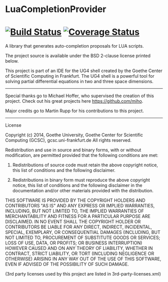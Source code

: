 LuaCompletionProvider
=====================
[![Build Status](https://travis-ci.org/turpid-monkey/LuaAutoComplete.svg?branch=master)](https://travis-ci.org/turpid-monkey/LuaAutoComplete/) [![Coverage Status](https://img.shields.io/coveralls/turpid-monkey/LuaAutoComplete.svg)](https://coveralls.io/r/turpid-monkey/LuaAutoComplete)
=====================
A library that generates auto-completion proposals for LUA scripts.

The project source is available under the BSD 2-clause license printed below.

This project is part of an IDE for the UG4 shell created by the Goethe Center of Scientific Computing in Frankfurt. The UG4 shell is a powerful tool for solving partial differential equations in two and three space dimensions.

----------------------

Special thanks go to Michael Hoffer, who supervised the creation of this project. Check out his great projects here https://github.com/miho.

Major credits go to Martin Rupp for his contributions to this project.

----------------------

License

Copyright (c) 2014, Goethe University, Goethe Center for Scientific Computing (GCSC), gcsc.uni-frankfurt.de
All rights reserved.

Redistribution and use in source and binary forms, with or without modification, are permitted provided that the following conditions are met:

1. Redistributions of source code must retain the above copyright notice, this list of conditions and the following disclaimer.

2. Redistributions in binary form must reproduce the above copyright notice, this list of conditions and the following disclaimer in the documentation and/or other materials provided with the distribution.

THIS SOFTWARE IS PROVIDED BY THE COPYRIGHT HOLDERS AND CONTRIBUTORS "AS IS" AND ANY EXPRESS OR IMPLIED WARRANTIES, INCLUDING, BUT NOT LIMITED TO, THE IMPLIED WARRANTIES OF MERCHANTABILITY AND FITNESS FOR A PARTICULAR PURPOSE ARE DISCLAIMED. IN NO EVENT SHALL THE COPYRIGHT HOLDER OR CONTRIBUTORS BE LIABLE FOR ANY DIRECT, INDIRECT, INCIDENTAL, SPECIAL, EXEMPLARY, OR CONSEQUENTIAL DAMAGES (INCLUDING, BUT NOT LIMITED TO, PROCUREMENT OF SUBSTITUTE GOODS OR SERVICES; LOSS OF USE, DATA, OR PROFITS; OR BUSINESS INTERRUPTION) HOWEVER CAUSED AND ON ANY THEORY OF LIABILITY, WHETHER IN CONTRACT, STRICT LIABILITY, OR TORT (INCLUDING NEGLIGENCE OR OTHERWISE) ARISING IN ANY WAY OUT OF THE USE OF THIS SOFTWARE, EVEN IF ADVISED OF THE POSSIBILITY OF SUCH DAMAGE.

(3rd party licenses used by this project are listed in 3rd-party-licenses.xml)
